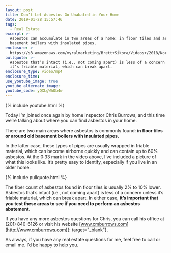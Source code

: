 ```yaml
---
layout: post
title: Don’t Let Asbestos Go Unabated in Your Home
date: 2019-01-28 15:57:46
tags:
  - Real Estate
excerpt: >-
  Asbestos can accumulate in two areas of a home: in floor tiles and around old
  basement boilers with insulated pipes.
enclosure: >-
  https://s3.amazonaws.com/vyralmarketing/Brett+Sikora/Videos+/2018/North+Jersey+Real+Estate-+Important+Safety+Tips+Regarding+Asbestos.mp4
pullquote: >-
  Asbestos that’s intact (i.e., not coming apart) is less of a concern unless
  it’s friable material, which can break apart.
enclosure_type: video/mp4
enclosure_time:
use_youtube_image: true
youtube_alternate_image:
youtube_code: yQXLgWhOb4w
---
```


{% include youtube.html %}

Today I’m joined once again by home inspector Chris Burrows, and this time we’re talking about where you can find asbestos in your home.

There are two main areas where asbestos is commonly found: **in floor tiles or around old basement boilers with insulated pipes.**

In the latter case, these types of pipes are usually wrapped in friable material, which can become airborne quickly and can contain up to 60% asbestos. At the 0:33 mark in the video above, I’ve included a picture of what this looks like. It’s pretty easy to identify, especially if you live in an older home.

{% include pullquote.html %}

The fiber count of asbestos found in floor tiles is usually 2% to 10% lower. Asbestos that’s intact (i.e., not coming apart) is less of a concern unless it’s friable material, which can break apart. In either case, **it’s important that you test these areas to see if you need to perform an asbestos abatement.**

If you have any more asbestos questions for Chris, you can call his office at (201) 840-6126 or visit his website [www.cmburrows.com](http://www.cmburrows.com){: target="_blank"}.

As always, if you have any real estate questions for me, feel free to call or email me. I’d be happy to help you.